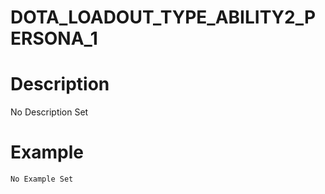 # DOTA_LOADOUT_TYPE_ABILITY2_PERSONA_1
# Description
No Description Set
# Example
```No Example Set```